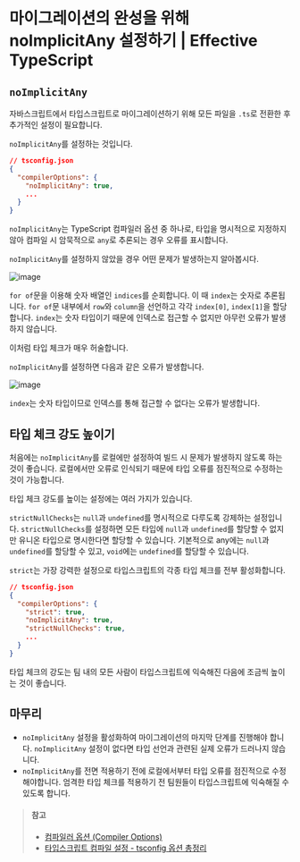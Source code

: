 # 마이그레이션의 완성을 위해 noImplicitAny 설정하기 | Effective TypeScript

## `noImplicitAny`

자바스크립트에서 타입스크립트로 마이그레이션하기 위해 모든 파일을 `.ts`로 전환한 후 추가적인 설정이 필요합니다.

`noImplicitAny`를 설정하는 것입니다.

```json
// tsconfig.json
{
  "compilerOptions": {
    "noImplicitAny": true,
    ...
  }
}
```

`noImplicitAny`는 TypeScript 컴파일러 옵션 중 하나로, 타입을 명시적으로 지정하지 않아 컴파일 시 암묵적으로 `any`로 추론되는 경우 오류를 표시합니다.

`noImplicitAny`를 설정하지 않았을 경우 어떤 문제가 발생하는지 알아봅시다.

![image](https://github.com/Bori-github/Effective_TypeScript/assets/85009583/7a3bda0a-5490-4a04-a199-f68c6b96523d)

`for of`문을 이용해 숫자 배열인 `indices`를 순회합니다.
이 때 `index`는 숫자로 추론됩니다.
`for of`문 내부에서 `row`와 `column`을 선언하고 각각 `index[0]`, `index[1]`을 할당합니다.
`index`는 숫자 타입이기 때문에 인덱스로 접근할 수 없지만 아무런 오류가 발생하지 않습니다.

이처럼 타입 체크가 매우 허술합니다.

`noImplicitAny`를 설정하면 다음과 같은 오류가 발생합니다.

![image](https://github.com/Bori-github/Effective_TypeScript/assets/85009583/b738d51d-5723-490c-97ac-1f011b53f811)

`index`는 숫자 타입이므로 인덱스를 통해 접근할 수 없다는 오류가 발생합니다.

## 타입 체크 강도 높이기

처음에는 `noImplicitAny`를 로컬에만 설정하여 빌드 시 문제가 발생하지 않도록 하는 것이 좋습니다. 로컬에서만 오류로 인식되기 때문에 타입 오류를 점진적으로 수정하는 것이 가능합니다.

타입 체크 강도를 높이는 설정에는 여러 가지가 있습니다.

`strictNullChecks`는 `null`과 `undefined`를 명시적으로 다루도록 강제하는 설정입니다.
`strictNullChecks`를 설정하면 모든 타입에 `null`과 `undefined`를 할당할 수 없지만 유니온 타입으로 명시한다면 할당할 수 있습니다.
기본적으로 any에는 `null`과 `undefined`를 할당할 수 있고, `void`에는 `undefined`를 할당할 수 있습니다.

`strict`는 가장 강력한 설정으로 타입스크립트의 각종 타입 체크를 전부 활성화합니다.

```json
// tsconfig.json
{
  "compilerOptions": {
    "strict": true,
    "noImplicitAny": true,
    "strictNullChecks": true,
    ...
  }
}
```

타입 체크의 강도는 팀 내의 모든 사람이 타입스크립트에 익숙해진 다음에 조금씩 높이는 것이 좋습니다.

## 마무리

- `noImplicitAny` 설정을 활성화하여 마이그레이션의 마지막 단계를 진행해야 합니다. `noImplicitAny` 설정이 없다면 타입 선언과 관련된 실제 오류가 드러나지 않습니다.
- `noImplicitAny`를 전면 적용하기 전에 로컬에서부터 타입 오류를 점진적으로 수정해야합니다. 엄격한 타입 체크를 적용하기 전 팀원들이 타입스크립트에 익숙해질 수 있도록 합니다.

> #### 참고
>
> - [컴파일러 옵션 (Compiler Options)](https://typescript-kr.github.io/pages/compiler-options.html)
> - [타입스크립트 컴파일 설정 - tsconfig 옵션 총정리](https://inpa.tistory.com/entry/TS-%F0%9F%93%98-%ED%83%80%EC%9E%85%EC%8A%A4%ED%81%AC%EB%A6%BD%ED%8A%B8-tsconfigjson-%EC%84%A4%EC%A0%95%ED%95%98%EA%B8%B0-%EC%B4%9D%EC%A0%95%EB%A6%AC)
